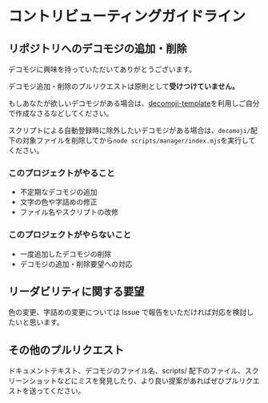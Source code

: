 # コントリビューティングガイドライン

## リポジトリへのデコモジの追加・削除

デコモジに興味を持っていただいてありがとうございます。

デコモジ追加・削除のプルリクエストは原則として**受けつけていません。**

もしあなたが欲しいデコモジがある場合は、[decomoji-template](https://github.com/decomoji/decomoji-template)を利用しご自分で作成なさるなどしてください。

スクリプトによる自動登録時に除外したいデコモジがある場合は、`decomoji/`配下の対象ファイルを削除してから`node scripts/manager/index.mjs`を実行してください。

### このプロジェクトがやること

- 不定期なデコモジの追加
- 文字の色や字詰めの修正
- ファイル名やスクリプトの改修

### このプロジェクトがやらないこと

- 一度追加したデコモジの削除
- デコモジの追加・削除要望への対応

## リーダビリティに関する要望

色の変更、字詰めの変更については Issue で報告をいただければ対応を検討したいと思います。

## その他のプルリクエスト

ドキュメントテキスト、デコモジのファイル名、scripts/ 配下のファイル、スクリーンショットなどにミスを発見したり、より良い提案があればぜひプルリクエストを送ってください。
